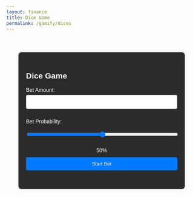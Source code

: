 ```yaml
---
layout: finance
title: Dice Game
permalink: /gamify/dices
---
```

<style>
    .graph {
    margin: auto;
    width: 50%;
    border: 2px #2b2b2b;
    padding: 10px;
    }
    .container {
        font-family: Arial, sans-serif;
        max-width: 400px;
        width: 100%;
        background-color: #2b2b2b;
        padding: 20px;
        border-radius: 8px;
        box-shadow: 0 0 10px rgba(0, 0, 0, 0.1);
        color: #fff;
        margin: 20px auto;
    }
    label {
        display: block;
        margin: 10px 0 5px;
    }
    input, button {
        width: 100%;
        padding: 10px;
        margin-bottom: 15px;
        border: 1px solid #ccc;
        border-radius: 4px;
    }
    button {
        background-color: #007bff;
        color: #fff;
        border: none;
        cursor: pointer;
    }
    button:hover {
        background-color: #0056b3;
    }
    .slider-value {
        text-align: center;
        margin-bottom: 10px;
    }
</style>
<div class = "graph">
<canvas id="myChart" width="400" height="200"></canvas>
</div>
<div class="container">
    <h2>Dice Game</h2>
    <form id="betForm">
        <label for="betAmount">Bet Amount:</label>
        <input type="number" id="betAmount" name="betAmount" required min="1000">
        <label for="betProbability">Bet Probability:</label>
        <input type="range" id="betProbability" name="betProbability" min="0" max="100" value="50" step="10">
        <div class="slider-value" id="sliderValue">50%</div>
        <button type="submit">Start Bet</button>
    </form>
</div>

<script src="https://cdn.jsdelivr.net/npm/jwt-decode/build/jwt-decode.min.js"></script>
<script src="https://cdn.jsdelivr.net/npm/chart.js"></script>
<script type="module">
    const ctx = document.getElementById('myChart').getContext('2d');
    var data = JSON.parse(localStorage.getItem("gamblingEarnings"));
    if (data == null) {
        data = [];
        localStorage.setItem("gamblingEarnings", JSON.stringify(data));
    }
    const chart = new Chart(ctx, {
            type: 'line',
            data: {
                labels: data.map((_, i) => `Bet ${i + 1}`),
                datasets: [{
                    label: 'Balance',
                    data: data,
                    borderColor: '#007bff',
                    backgroundColor: 'rgba(0, 123, 255, 0.2)',
                    fill: true,
                }]
            },
            options: {
                responsive: true,
                plugins: {
                    legend: {
                        labels: {
                            color: '#fff' 
                        }
                    },
                    tooltip: {
                        titleColor: '#fff', 
                        bodyColor: '#fff',  
                        backgroundColor: '#333',
                    }
                },
                scales: {
                    x: {
                        title: {
                            display: true,
                            text: 'Attempts',
                            color: '#fff'
                        },
                        ticks: {
                            color: '#fff' 
                        }
                    },
                    y: {
                        title: {
                            display: true,
                            text: 'Balance',
                            color: '#fff' 
                        },
                        ticks: {
                            color: '#fff' 
                        },
                        beginAtZero: true
                    }
                }
            }
        });
    import { javaURI, fetchOptions } from '{{site.baseurl}}/assets/js/api/config.js';
    let uid = "";
    async function getUID() {
        console.log("Starting getUID function.");
        const url = `${javaURI}/api/person/get`;
        console.log("Fetching URL:", url);
        try {
            const response = await fetch(url, fetchOptions);
            console.log("Fetch response received:", response);
            if (!response.ok) {
                console.error("Error fetching UID. Response status:", response.status);
                throw new Error(`Spring server response: ${response.status}`);
            }
            const data = await response.json();
            uid = data.uid;
            console.log("UID fetched successfully:", uid);
        } catch (error) {
            console.error("Error in getUID:", error);
        }
    }
    document.addEventListener('DOMContentLoaded', () => {
        const betForm = document.getElementById('betForm');
        const betProbability = document.getElementById('betProbability');
        const sliderValue = document.getElementById('sliderValue');
        // Update slider display value
        betProbability.addEventListener('input', () => {
            sliderValue.textContent = `${betProbability.value}%`;
        });
        // Form submission
        betForm.addEventListener('submit', async (e) => {
            e.preventDefault();
            await getUID();
            const betAmount = parseFloat(document.getElementById('betAmount').value);
            const probability = parseFloat(betProbability.value) / 100;
            const betData = {
                uid : uid,
                betSize: betAmount,
                winChance: probability,
            };
            console.log(betData);
            try {
                const response = await fetch(`${javaURI}/api/casino/dice/calculate`, {
                    method: 'POST',
                    headers: {
                        'Content-Type': 'application/json',
                    },
                    body: JSON.stringify(betData),
                });
                if (!response.ok) {
                    throw new Error(`HTTP error! status: ${response.status}`);
                }
                const result = await response.json();
                if (result && result !== undefined) {
                    alert(`CURRENT BALANCE: ${result}`);
                    data.push(result); 
                    chart.data.labels.push(`Bet ${data.length}`); 
                    chart.data.datasets[0].data = data;
                    chart.update(); 
                    localStorage.setItem("gamblingEarnings", JSON.stringify(data));
                } else {
                    alert('Unexpected response format.');
                }
            } catch (error) {
                console.error('Error during fetch:', error);
                alert('An error occurred. Please check that you are logged in/you are betting a valid amount of money.');
            }
        });
    });
</script>